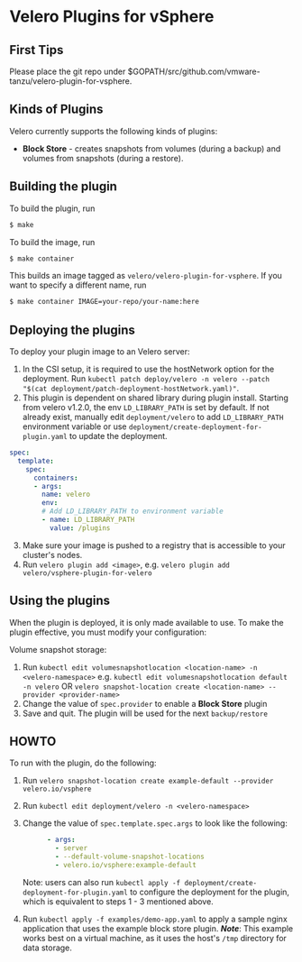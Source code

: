 # Velero Plugins for vSphere 

## First Tips
Please place the git repo under $GOPATH/src/github.com/vmware-tanzu/velero-plugin-for-vsphere.

## Kinds of Plugins

Velero currently supports the following kinds of plugins:

- **Block Store** - creates snapshots from volumes (during a backup) and volumes from snapshots (during a restore).

## Building the plugin

To build the plugin, run

```bash
$ make
```

To build the image, run

```bash
$ make container
```

This builds an image tagged as `velero/velero-plugin-for-vsphere`. If you want to specify a
different name, run

```bash
$ make container IMAGE=your-repo/your-name:here
```

## Deploying the plugins


To deploy your plugin image to an Velero server:

1. In the CSI setup, it is required to use the hostNetwork option for the deployment. Run `kubectl patch deploy/velero -n velero --patch "$(cat deployment/patch-deployment-hostNetwork.yaml)"`.
2. This plugin is dependent on shared library during plugin install. Starting from velero v1.2.0, the env `LD_LIBRARY_PATH` is set by default. If not already exist, manually edit `deployment/velero` to add `LD_LIBRARY_PATH` environment variable or use `deployment/create-deployment-for-plugin.yaml` to update the deployment.
```yaml
spec:
  template:
    spec:
      containers:
      - args:
        name: velero
        env:
        # Add LD_LIBRARY_PATH to environment variable
        - name: LD_LIBRARY_PATH
          value: /plugins
```
3. Make sure your image is pushed to a registry that is accessible to your cluster's nodes.
4. Run `velero plugin add <image>`, e.g. `velero plugin add velero/vsphere-plugin-for-velero`

## Using the plugins

When the plugin is deployed, it is only made available to use. To make the plugin effective, you must modify your configuration:

Volume snapshot storage:

1. Run `kubectl edit volumesnapshotlocation <location-name> -n <velero-namespace>` e.g. `kubectl edit volumesnapshotlocation default -n velero` OR `velero snapshot-location create <location-name> --provider <provider-name>`
2. Change the value of `spec.provider` to enable a **Block Store** plugin
3. Save and quit. The plugin will be used for the next `backup/restore`

## HOWTO

To run with the plugin, do the following:

1. Run `velero snapshot-location create example-default --provider velero.io/vsphere`
2. Run `kubectl edit deployment/velero -n <velero-namespace>`
3. Change the value of `spec.template.spec.args` to look like the following:

    ```yaml
          - args:
            - server
            - --default-volume-snapshot-locations
            - velero.io/vsphere:example-default
    ```

    Note: users can also run `kubectl apply -f deployment/create-deployment-for-plugin.yaml` to configure the deployment for the plugin, which is equivalent to steps 1 - 3 mentioned above. 
4. Run `kubectl apply -f examples/demo-app.yaml` to apply a sample nginx application that uses the example block store plugin. ***Note***: This example works best on a virtual machine, as it uses the host's `/tmp` directory for data storage.
